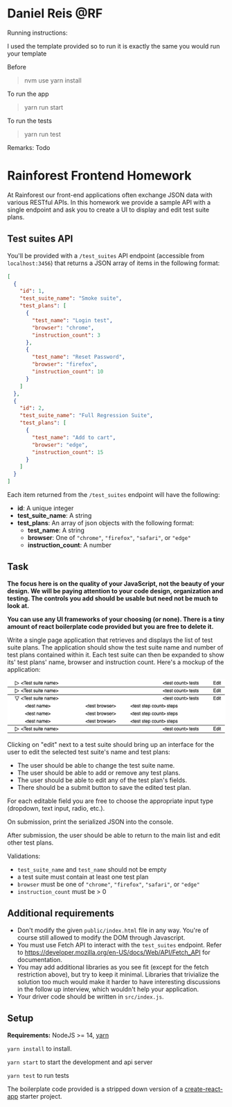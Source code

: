# Daniel Reis @RF

Running instructions:

I used the template provided so to run it is exactly the same you would run your template

Before

> nvm use
> yarn install

To run the app

> yarn run start

To run the tests

> yarn run test

Remarks:
Todo

# Rainforest Frontend Homework

At Rainforest our front-end applications often exchange JSON data with various RESTful APIs. In
this homework we provide a sample API with a single endpoint and ask you to create a UI to display and edit test suite plans.

## Test suites API

You'll be provided with a `/test_suites` API endpoint (accessible from `localhost:3456`) that returns a JSON array of items in the following format:

```json
[
  {
    "id": 1,
    "test_suite_name": "Smoke suite",
    "test_plans": [
      {
        "test_name": "Login test",
        "browser": "chrome",
        "instruction_count": 3
      },
      {
        "test_name": "Reset Password",
        "browser": "firefox",
        "instruction_count": 10
      }
    ]
  },
  {
    "id": 2,
    "test_suite_name": "Full Regression Suite",
    "test_plans": [
      {
        "test_name": "Add to cart",
        "browser": "edge",
        "instruction_count": 15
      }
    ]
  }
]
```

Each item returned from the `/test_suites` endpoint will have the following:

- **id**: A unique integer
- **test_suite_name**: A string
- **test_plans**: An array of json objects with the following format:
  - **test_name**: A string
  - **browser**: One of `"chrome"`, `"firefox"`, `"safari"`, or `"edge"`
  - **instruction_count**: A number

## Task

**The focus here is on the quality of your JavaScript, not the beauty of your design. We will be paying attention to your code design, organization and testing. The controls you add should be usable but need not be much to look at.**

**You can use any UI frameworks of your choosing (or none). There is a tiny amount of react boilerplate code provided but you are free to delete it.**

Write a single page application that retrieves and displays the list of test suite plans. The application should show the test suite name and number of test plans contained within it. Each test suite can then be expanded to show its' test plans' name, browser and instruction count. Here's a mockup of the application:

![](./mockup.png)

Clicking on "edit" next to a test suite should bring up an interface for the user to edit the selected test suite's name and test plans:

- The user should be able to change the test suite name.
- The user should be able to add or remove any test plans.
- The user should be able to edit any of the test plan's fields.
- There should be a submit button to save the edited test plan.

For each editable field you are free to choose the appropriate input type (dropdown, text input, radio, etc.).

On submission, print the serialized JSON into the console.

After submission, the user should be able to return to the main list and edit other test plans.

Validations:

- `test_suite_name` and `test_name` should not be empty
- a test suite must contain at least one test plan
- `browser` must be one of `"chrome"`, `"firefox"`, `"safari"`, or `"edge"`
- `instruction_count` must be > 0

## Additional requirements

- Don't modify the given `public/index.html` file in any way. You're of course still allowed to modify the DOM through Javascript.
- You must use Fetch API to interact with the `test_suites` endpoint. Refer to https://developer.mozilla.org/en-US/docs/Web/API/Fetch_API for documentation.
- You may add additional libraries as you see fit (except for the fetch restriction above), but try to keep it minimal. Libraries that trivialize the solution too much would make it harder to have interesting discussions in the follow up interview, which wouldn't help your application.
- Your driver code should be written in `src/index.js`.

## Setup

**Requirements:** NodeJS >= 14, [yarn](https://yarnpkg.com/en/docs/install)

`yarn install` to install.

`yarn start` to start the development and api server

`yarn test` to run tests

The boilerplate code provided is a stripped down version of a [create-react-app](https://create-react-app.dev/) starter project.
